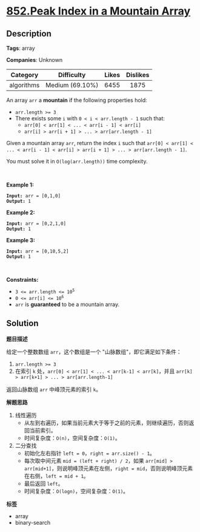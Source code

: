 # [852.Peak Index in a Mountain Array](https://leetcode.com/problems/peak-index-in-a-mountain-array/description/)

## Description

**Tags**: array

**Companies**: Unknown

|  Category  |   Difficulty    | Likes | Dislikes |
| :--------: | :-------------: | :---: | :------: |
| algorithms | Medium (69.10%) | 6455  |   1875   |

<p>An array <code>arr</code> a <strong>mountain</strong> if the following properties hold:</p>
<ul>
  <li><code>arr.length &gt;= 3</code></li>
  <li>There exists some <code>i</code> with <code>0 &lt; i &lt; arr.length - 1</code> such that:
  <ul>
    <li><code>arr[0] &lt; arr[1] &lt; ... &lt; arr[i - 1] &lt; arr[i] </code></li>
    <li><code>arr[i] &gt; arr[i + 1] &gt; ... &gt; arr[arr.length - 1]</code></li>
  </ul>
  </li>
</ul>
<p>Given a mountain array <code>arr</code>, return the index <code>i</code> such that <code>arr[0] &lt; arr[1] &lt; ... &lt; arr[i - 1] &lt; arr[i] &gt; arr[i + 1] &gt; ... &gt; arr[arr.length - 1]</code>.</p>
<p>You must solve it in <code>O(log(arr.length))</code> time complexity.</p>
<p>&nbsp;</p>
<p><strong class="example">Example 1:</strong></p>
<pre><code><strong>Input:</strong> arr = [0,1,0]
<strong>Output:</strong> 1</code></pre>
<p><strong class="example">Example 2:</strong></p>
<pre><code><strong>Input:</strong> arr = [0,2,1,0]
<strong>Output:</strong> 1</code></pre>
<p><strong class="example">Example 3:</strong></p>
<pre><code><strong>Input:</strong> arr = [0,10,5,2]
<strong>Output:</strong> 1</code></pre>
<p>&nbsp;</p>
<p><strong>Constraints:</strong></p>
<ul>
  <li><code>3 &lt;= arr.length &lt;= 10<sup>5</sup></code></li>
  <li><code>0 &lt;= arr[i] &lt;= 10<sup>6</sup></code></li>
  <li><code>arr</code> is <strong>guaranteed</strong> to be a mountain array.</li>
</ul>

## Solution

**题目描述**

给定一个整数数组 `arr`，这个数组是一个 "山脉数组"，即它满足如下条件：

1. `arr.length >= 3`
2. 在索引 `k` 处，`arr[0] < arr[1] < ... < arr[k-1] < arr[k]`，并且 `arr[k] > arr[k+1] > ... > arr[arr.length-1]`

返回山脉数组 `arr` 中峰顶元素的索引 `k`。

**解题思路**

1. 线性遍历
   - 从左到右遍历，如果当前元素大于等于之前的元素，则继续遍历，否则返回当前索引。
   - 时间复杂度：`O(n)`，空间复杂度：`O(1)`。
2. 二分查找
   - 初始化左右指针 `left = 0`，`right = arr.size() - 1`。
   - 每次取中间元素 `mid = (left + right) / 2`，如果 `arr[mid] > arr[mid+1]`，则说明峰顶元素在左侧，`right = mid`，否则说明峰顶元素在右侧，`left = mid + 1`。
   - 最后返回 `left`。
   - 时间复杂度：`O(logn)`，空间复杂度：`O(1)`。

**标签**

- array
- binary-search
